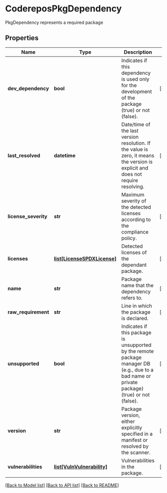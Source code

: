 # CodereposPkgDependency

PkgDependency represents a required package

## Properties
Name | Type | Description | Notes
------------ | ------------- | ------------- | -------------
**dev_dependency** | **bool** | Indicates if this dependency is used only for the development of the package (true) or not (false).  | [optional] 
**last_resolved** | **datetime** | Date/time of the last version resolution. If the value is zero, it means the version is explicit and does not require resolving.  | [optional] 
**license_severity** | **str** | Maximum severity of the detected licenses according to the compliance policy.  | [optional] 
**licenses** | [**list[LicenseSPDXLicense]**](LicenseSPDXLicense.md) | Detected licenses of the dependant package.  | [optional] 
**name** | **str** | Package name that the dependency refers to.  | [optional] 
**raw_requirement** | **str** | Line in which the package is declared.  | [optional] 
**unsupported** | **bool** | Indicates if this package is unsupported by the remote package manager DB (e.g., due to a bad name or private package) (true) or not (false).  | [optional] 
**version** | **str** | Package version, either explicitly specified in a manifest or resolved by the scanner.  | [optional] 
**vulnerabilities** | [**list[VulnVulnerability]**](VulnVulnerability.md) | Vulnerabilities in the package.  | [optional] 

[[Back to Model list]](../README.md#documentation-for-models) [[Back to API list]](../README.md#documentation-for-api-endpoints) [[Back to README]](../README.md)


